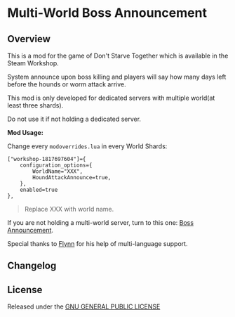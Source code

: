 # Multi-World Boss Announcement

## Overview

This is a mod for the game of Don't Starve Together which is available in the Steam Workshop. 

System announce upon boss killing and players will say how many days left before the hounds or worm attack arrive.

This mod is only developed for dedicated servers with multiple world(at least three shards).

Do not use it if not holding a dedicated server.

**Mod Usage:**

Change every `modoverrides.lua` in every World Shards:

```
["workshop-1817697604"]={ 
    configuration_options={
        WorldName="XXX",
        HoundAttackAnnounce=true,
    },
    enabled=true
},
```

> Replace XXX with world name.

If you are not holding a multi-world server, turn to this one: [Boss Announcement](https://steamcommunity.com/sharedfiles/filedetails/?id=1894295075).

Special thanks to [Flynn](https://steamcommunity.com/id/flynn_s) for his help of multi-language support.

## Changelog

## License

Released under the [GNU GENERAL PUBLIC LICENSE](https://www.gnu.org/licenses/gpl-3.0.en.html)